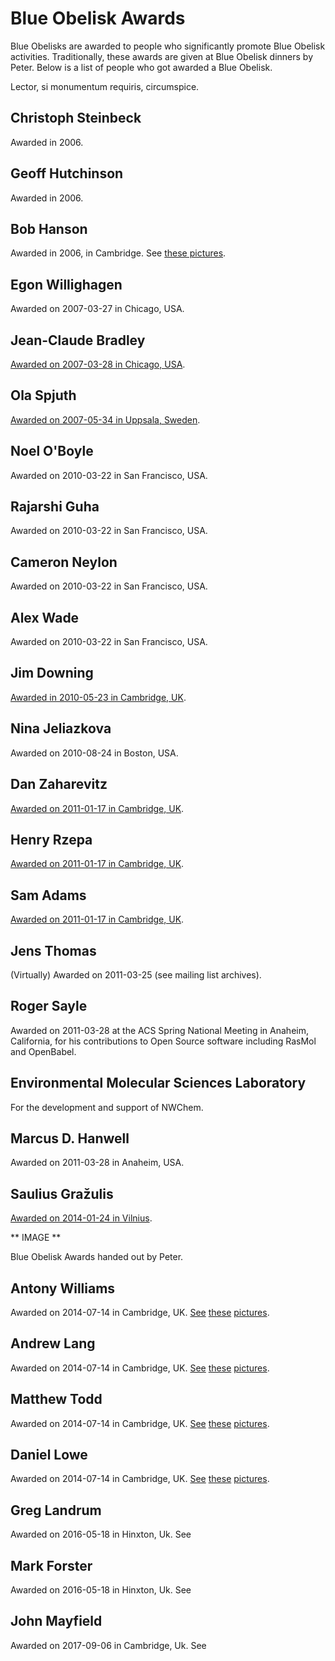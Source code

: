 Blue Obelisk Awards
===================

Blue Obelisks are awarded to people who significantly promote Blue Obelisk activities. Traditionally, these awards are given at Blue Obelisk dinners by Peter. Below is a list of people who got awarded a Blue Obelisk.

Lector, si monumentum requiris, circumspice.

Christoph Steinbeck
-------------------
Awarded in 2006.

Geoff Hutchinson
-------------------
Awarded in 2006.

Bob Hanson
-------------------

Awarded in 2006, in Cambridge. See [these pictures](http://wwmm.ch.cam.ac.uk/blogs/murrayrust/?p=37).

Egon Willighagen
-------------------
Awarded on 2007-03-27 in Chicago, USA.

Jean-Claude Bradley
-------------------
[Awarded on 2007-03-28 in Chicago, USA](http://www.steinbeck-molecular.de/steinblog/index.php/2014/05/14/in-memory-of-open-science-pioneer-jean-claude-bradley/).

Ola Spjuth
-------------------
[Awarded on 2007-05-34 in Uppsala, Sweden](http://wwmm.ch.cam.ac.uk/blogs/murrayrust/?p=343).

Noel O'Boyle
-------------------
Awarded on 2010-03-22 in San Francisco, USA.

Rajarshi Guha
-------------------
Awarded on 2010-03-22 in San Francisco, USA.

Cameron Neylon
-------------------
Awarded on 2010-03-22 in San Francisco, USA.

Alex Wade
-------------------
Awarded on 2010-03-22 in San Francisco, USA.

Jim Downing
-------------------
[Awarded in 2010-05-23 in Cambridge, UK](http://blogs.ch.cam.ac.uk/pmr/2011/01/19/jim-downing-blue-obelisk/).

Nina Jeliazkova
-------------------
Awarded on 2010-08-24 in Boston, USA.

Dan Zaharevitz
-------------------
[Awarded on 2011-01-17 in Cambridge, UK](https://blogs.ch.cam.ac.uk/pmr/2011/01/17/pmr-symposium-hackfest-and-blue-obelisks/).

Henry Rzepa
-------------------
[Awarded on 2011-01-17 in Cambridge, UK](https://blogs.ch.cam.ac.uk/pmr/2011/01/17/pmr-symposium-hackfest-and-blue-obelisks/).

Sam Adams
-------------------
[Awarded on 2011-01-17 in Cambridge, UK](https://blogs.ch.cam.ac.uk/pmr/2011/01/17/pmr-symposium-hackfest-and-blue-obelisks/).

Jens Thomas
-------------------
(Virtually) Awarded on 2011-03-25 (see mailing list archives).

Roger Sayle
-------------------
Awarded on 2011-03-28 at the ACS Spring National Meeting in Anaheim, California, for his contributions to Open Source software including RasMol and OpenBabel.

Environmental Molecular Sciences Laboratory
-------------------
For the development and support of NWChem.

Marcus D. Hanwell
-------------------
Awarded on 2011-03-28 in Anaheim, USA.

Saulius Gražulis
-------------------
[Awarded on 2014-01-24 in Vilnius](http://blogs.ch.cam.ac.uk/pmr/2014/01/24/saulius-grazulis-gets-blueobelisk-award-if-you-want-open-crystallography-go-to-cod/).

** IMAGE **

Blue Obelisk Awards handed out by Peter.

## Antony Williams

Awarded on 2014-07-14 in Cambridge, UK. [See](https://twitter.com/egonwillighagen/status/488638711576690688) [these](https://twitter.com/10705013/status/488672553586937856) [pictures](https://twitter.com/petermurrayrust/status/488697836390076416).

## Andrew Lang

Awarded on 2014-07-14 in Cambridge, UK. [See](https://twitter.com/egonwillighagen/status/488638711576690688) [these](https://twitter.com/10705013/status/488672553586937856) [pictures](https://twitter.com/petermurrayrust/status/488697836390076416).

## Matthew Todd

Awarded on 2014-07-14 in Cambridge, UK. [See](https://twitter.com/egonwillighagen/status/488638711576690688) [these](https://twitter.com/10705013/status/488672553586937856) [pictures](https://twitter.com/petermurrayrust/status/488697836390076416).

## Daniel Lowe

Awarded on 2014-07-14 in Cambridge, UK. [See](https://twitter.com/egonwillighagen/status/488638711576690688) [these](https://twitter.com/10705013/status/488672553586937856) [pictures](https://twitter.com/petermurrayrust/status/488697836390076416).

Greg Landrum
-------------------
Awarded on 2016-05-18 in Hinxton, Uk. See

Mark Forster
-------------------
Awarded on 2016-05-18 in Hinxton, Uk. See

John Mayfield
-------------------
Awarded on 2017-09-06 in Cambridge, Uk. See
